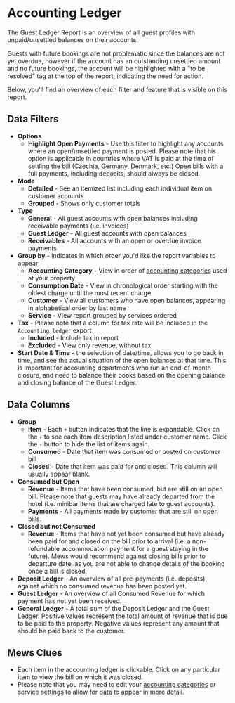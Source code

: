 # Accounting Ledger

The Guest Ledger Report is an overview of all guest profiles with unpaid/unsettled balances on their accounts.

Guests with future bookings are not problematic since the balances are not yet overdue, however if the account has an outstanding unsettled amount and no future bookings, the account will be highlighted with a "to be resolved" tag at the top of the report, indicating the need for action.

Below, you'll find an overview of each filter and feature that is visible on this report.

## Data Filters

* **Options**
  * **Highlight Open Payments** - Use this filter to highlight any accounts where an open/unsettled payment is posted. Please note that his option is applicable in countries where VAT is paid at the time of settling the bill \(Czechia, Germany, Denmark, etc.\) Open bills with a full payments, including deposits, should always be closed. 
* **Mode**
  * **Detailed** - See an itemized list including each individual item on customer accounts
  * **Grouped** - Shows only customer totals
* **Type**
  * **General** - All guest accounts with open balances including receivable payments \(i.e. invoices\)
  * **Guest Ledger** - All guest accounts with open balances
  * **Receivables** - All accounts with an open or overdue invoice payments
* **Group by** - indicates in which order you'd like the report variables to appear
  * **Accounting Category** - View in order of [accounting categories](https://github.com/MewsSystems/gitbook-guide/tree/af68e584f63e109a2686cf1a98b6be03c692d16b/settings/finance-settings/accounting-categories.md) used at your property
  * **Consumption Date** - View in chronological order starting with the oldest charge until the most recent charge
  * **Customer** - View all customers who have open balances, appearing in alphabetical order by last name
  * **Service** - View report grouped by services ordered 
* **Tax** - Please note that a column for tax rate will be included in the `Accounting ledger` export
  * **Included** - Include tax in report
  * **Excluded** - View only revenue, without tax
* **Start Date & Time** - the selection of date/time, allows you to go back in time, and see the actual situation of the open balances at that time. This is important for accounting departments who run an end-of-month closure, and need to balance their books based on the opening balance and closing balance of the Guest Ledger.

## Data Columns

* **Group**
  * **Item** - Each `+` button indicates that the line is expandable. Click on the `+` to see each item description listed under customer name. Click the `-` button to hide the list of items again. 
  * **Consumed** - Date that item was consumed or posted on customer bill
  * **Closed** - Date that item was paid for and closed. This column will usually appear blank.
* **Consumed but Open**
  * **Revenue** - Items that have been consumed, but are still on an open bill. Please note that guests may have already departed from the hotel \(i.e. minibar items that are charged late to guest accounts\).
  * **Payments** - All payments made by customer that are still on open bills.
* **Closed but not Consumed**
  * **Revenue** - Items that have not yet been consumed but have already been paid for and closed on the bill prior to arrival \(i.e. a non-refundable accommodation payment for a guest staying in the future\). Mews would recommend against closing bills prior to departure date, as you are not able to change details of the booking once a bill is closed.
* **Deposit Ledger** - An overview of all pre-payments \(i.e. deposits\), against which no consumed revenue has been posted yet.
* **Guest Ledger** - An overview of all Consumed Revenue for which payment has not yet been received.
* **General Ledger** - A total sum of the Deposit Ledger and the Guest Ledger. Positive values represent the total amount of revenue that is due to be paid to the property. Negative values represent any amount that should be paid back to the customer.

## Mews Clues

* Each item in the accounting ledger is clickable. Click on any particular item to view the bill on which it was closed. 
* Please note that you may need to edit your [accounting categories](https://github.com/MewsSystems/gitbook-guide/tree/af68e584f63e109a2686cf1a98b6be03c692d16b/settings/finance-settings/accounting-categories.md) or [service settings](https://github.com/MewsSystems/gitbook-guide/tree/af68e584f63e109a2686cf1a98b6be03c692d16b/settings/sales-settings/services/README.md) to allow for data to appear in more detail. 

